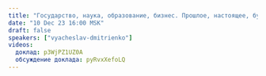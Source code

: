 ```yaml
---
title: "Государство, наука, образование, бизнес. Прошлое, настоящее, будущее"
date: "10 Dec 23 16:00 MSK"
draft: false
speakers: ["vyacheslav-dmitrienko"]
videos:
  доклад: p3WjPZ1UZ0A
  обсуждение доклада: pyRvxXefoLQ
---
```

